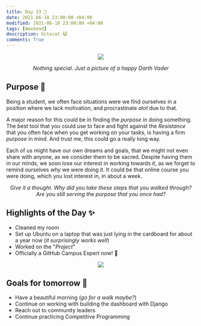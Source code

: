 ```yaml
---
title: Day 33 🕺
date: 2021-06-18 23:00:00 +04:00
modified: 2021-06-18 23:00:00 +04:00
tags: [Weekend]
description: Octocat 😺
comments: True
---
```


<div align='center'>
 <img src='https://i.postimg.cc/C50q5J94/20191202-203514.jpg'/>
 <p>
   <em>Nothing special. Just a picture of a happy Darth Vader</em>
 </p>
</div>   

## Purpose 💫

Being a student, we often face situations were we find ourselves in a position where we lack motivation, and procrastinate *alot* due to that.

A major reason for this could be in finding the *purpose* in doing something. The best tool that you could use to face and fight against the *Resistance* that you often face when you get working on your tasks, is having a firm *purpose* in mind. And trust me, this could go a really long way. 

Each of us might have our own dreams and goals, that we might not even share with anyone, as we consider them to be sacred. Despite having them in our minds, we soon lose our interest in working towards it, as we forget to remind ourselves *why* we were doing it. It could be that online course you were doing, which you lost interest in, in about a week. 


<p align='center'>
  <em>
    Give it a thought. Why did you take these steps that you walked through?
    <br>
    Are you still serving the purpose that you once had?
  </em>
</p>

## Highlights of the Day ✨
- Cleaned my room
- Set up Ubuntu on a laptop that was just lying in the cardboard for about a year now (*it surprisingly works well*)
- Worked on the "*Project*"
- Officially a GitHub Campus Expert now! 🚩

<div align='center'>
 <img src='https://i.postimg.cc/wTbCdrCL/Capture.jpg'/>
</div>  

## Goals for tomorrow 📝
- Have a beautiful morning (*go for a walk maybe?*)
- Continue on working with building the dashboard with Django
- Reach out to community leaders
- Continue practicing Competitive Programming
